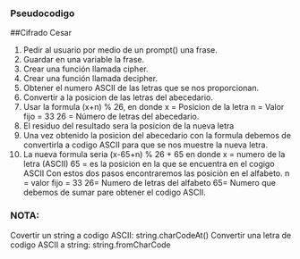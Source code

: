 ### Pseudocodigo

##Cifrado Cesar

1. Pedir al usuario por medio de un prompt() una frase.
2. Guardar en una variable la frase.
3. Crear una función llamada cipher. 
4. Crear una función llamada decipher.
5. Obtener el numero ASCII de las letras que se nos proporcionan.
6. Convertir a la posicion de las letras del abecedario.
7. Usar la formula (x+n) % 26, en donde 
x = Posicion de la letra
n = Valor fijo = 33
26 = Número de letras del abecedario. 
9. El residuo del resultado sera la posicion de la nueva letra
8. Una vez obtenido la posicion del abecedario con la formula
debemos de convertirla a codigo ASCII para que se nos muestre la nueva letra.
9. La nueva formula seria (x-65+n) % 26 + 65 en donde 
x = numero de la letra (ASCII)
65 = es la posicion en la que se encuentra en el cogigo ASCII
Con estos dos pasos encontraremos las posiciòn en el alfabeto.
n = valor fijo = 33
26= Numero de letras del alfabeto
65= Numero que debemos de sumar pare obtener el codigo ASCII.
### NOTA:
Covertir un string a codigo ASCII:
string.charCodeAt()
Convertir una letra de codigo ASCII a string:
string.fromCharCode

